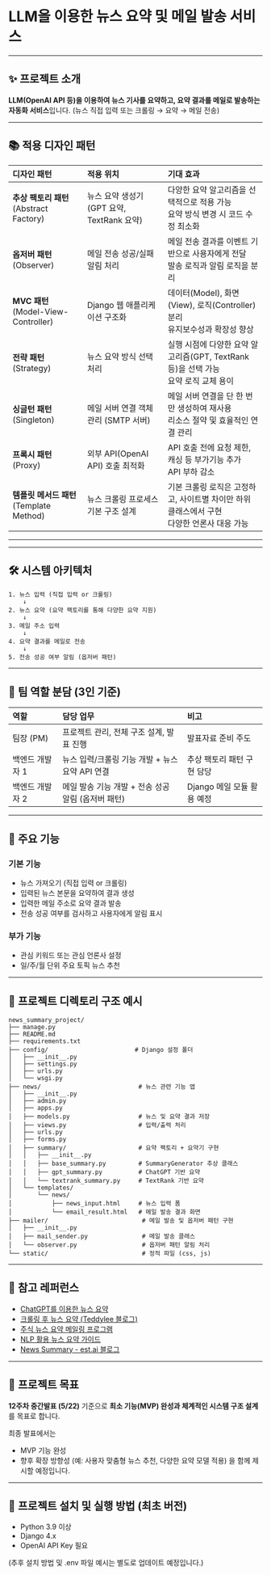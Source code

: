 # LLM을 이용한 뉴스 요약 및 메일 발송 서비스

---

## ✨ 프로젝트 소개

**LLM(OpenAI API 등)을 이용하여 뉴스 기사를 요약하고, 요약 결과를 메일로 발송하는 자동화 서비스**입니다.
(뉴스 직접 입력 또는 크롤링 → 요약 → 메일 전송)

---

## 📚 적용 디자인 패턴

| 디자인 패턴                             | 적용 위치                           | 기대 효과                                                     |
| :--------------------------------- | :------------------------------ | :-------------------------------------------------------- |
| **추상 팩토리 패턴** (Abstract Factory)   | 뉴스 요약 생성기 (GPT 요약, TextRank 요약) | 다양한 요약 알고리즘을 선택적으로 적용 가능<br>요약 방식 변경 시 코드 수정 최소화          |
| **옵저버 패턴** (Observer)              | 메일 전송 성공/실패 알림 처리               | 메일 전송 결과를 이벤트 기반으로 사용자에게 전달<br>발송 로직과 알림 로직을 분리           |
| **MVC 패턴** (Model-View-Controller) | Django 웹 애플리케이션 구조화             | 데이터(Model), 화면(View), 로직(Controller) 분리<br>유지보수성과 확장성 향상  |
| **전략 패턴** (Strategy)               | 뉴스 요약 방식 선택 처리                  | 실행 시점에 다양한 요약 알고리즘(GPT, TextRank 등)을 선택 가능<br>요약 로직 교체 용이 |
| **싱글턴 패턴** (Singleton)             | 메일 서버 연결 객체 관리 (SMTP 서버)        | 메일 서버 연결을 단 한 번만 생성하여 재사용<br>리소스 절약 및 효율적인 연결 관리          |
| **프록시 패턴** (Proxy)                 | 외부 API(OpenAI API) 호출 최적화       | API 호출 전에 요청 제한, 캐싱 등 부가기능 추가<br>API 부하 감소                |
| **템플릿 메서드 패턴** (Template Method)   | 뉴스 크롤링 프로세스 기본 구조 설계            | 기본 크롤링 로직은 고정하고, 사이트별 차이만 하위 클래스에서 구현<br>다양한 언론사 대응 가능    |

---


---


## 🛠️ 시스템 아키텍처

```plaintext
1. 뉴스 입력 (직접 입력 or 크롤링)
    ↓
2. 뉴스 요약 (요약 팩토리를 통해 다양한 요약 지원)
    ↓
3. 메일 주소 입력
    ↓
4. 요약 결과를 메일로 전송
    ↓
5. 전송 성공 여부 알림 (옵저버 패턴)
```

---

## 👥 팀 역할 분담 (3인 기준)

| 역할        | 담당 업무                           | 비고                 |
| :-------- | :------------------------------ | :----------------- |
| 팀장 (PM)   | 프로젝트 관리, 전체 구조 설계, 발표 진행        | 발표자료 준비 주도         |
| 백엔드 개발자 1 | 뉴스 입력/크롤링 기능 개발 + 뉴스 요약 API 연결  | 추상 팩토리 패턴 구현 담당    |
| 백엔드 개발자 2 | 메일 발송 기능 개발 + 전송 성공 알림 (옵저버 패턴) | Django 메일 모듈 활용 예정 |

---

## 🎯 주요 기능

### 기본 기능

* 뉴스 가져오기 (직접 입력 or 크롤링)
* 입력된 뉴스 본문을 요약하여 결과 생성
* 입력한 메일 주소로 요약 결과 발송
* 전송 성공 여부를 검사하고 사용자에게 알림 표시

### 부가 기능

* 관심 키워드 또는 관심 언론사 설정
* 일/주/월 단위 주요 토픽 뉴스 추천

---

## 📂 프로젝트 디렉토리 구조 예시

```plaintext
news_summary_project/
├── manage.py
├── README.md
├── requirements.txt
├── config/                        # Django 설정 폴더
│   ├── __init__.py
│   ├── settings.py
│   ├── urls.py
│   └── wsgi.py
├── news/                           # 뉴스 관련 기능 앱
│   ├── __init__.py
│   ├── admin.py
│   ├── apps.py
│   ├── models.py                   # 뉴스 및 요약 결과 저장
│   ├── views.py                    # 입력/출력 처리
│   ├── urls.py
│   ├── forms.py
│   ├── summary/                    # 요약 팩토리 + 요약기 구현
│   │   ├── __init__.py
│   │   ├── base_summary.py         # SummaryGenerator 추상 클래스
│   │   ├── gpt_summary.py          # ChatGPT 기반 요약
│   │   └── textrank_summary.py     # TextRank 기반 요약
│   └── templates/
│       └── news/
│           ├── news_input.html     # 뉴스 입력 폼
│           └── email_result.html   # 메일 발송 결과 화면
├── mailer/                          # 메일 발송 및 옵저버 패턴 구현
│   ├── __init__.py
│   ├── mail_sender.py               # 메일 발송 클래스
│   └── observer.py                  # 옵저버 패턴 알림 처리
└── static/                          # 정적 파일 (css, js)
```

---

## 🔗 참고 레퍼런스

* [ChatGPT를 이용한 뉴스 요약](https://positive-impactor.tistory.com/626)
* [크롤링 후 뉴스 요약 (Teddylee 블로그)](https://teddylee777.github.io/python/news-article/)
* [주식 뉴스 요약 메일링 프로그램](https://myeonghak.github.io/natural%20language%20processing/NLP-주식-뉴스-요약-메일링-프로그램/)
* [NLP 활용 뉴스 요약 가이드](https://study-yoon.tistory.com/227)
* [News Summary - est.ai 블로그](https://blog.est.ai/2021/06/news-summary/)

---

## 🏁 프로젝트 목표

**12주차 중간발표 (5/22)** 기준으로 **최소 기능(MVP) 완성과 체계적인 시스템 구조 설계**를 목표로 합니다.

최종 발표에서는

* MVP 기능 완성
* 향후 확장 방향성 (예: 사용자 맞춤형 뉴스 추천, 다양한 요약 모델 적용)
  을 함께 제시할 예정입니다.

---

## 🚀 프로젝트 설치 및 실행 방법 (최초 버전)

* Python 3.9 이상
* Django 4.x
* OpenAI API Key 필요

(추후 설치 방법 및 .env 파일 예시는 별도로 업데이트 예정입니다.)
